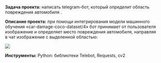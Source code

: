 <p><strong>Задача проекта:</strong>&nbsp;написать telegram-бот, который определит область повреждения автомобиля .</p>
<p><strong>Описание проекта:</strong>&nbsp;при помощи интегрирования модели машинного обучения &laquo;car-damage-coco-dataset/4&raquo; бот принимает от пользователя изображение и определяет место повреждения автомобиля, направляя в чат изображение с выделенной областью:</p>
<p><img src="car_damage.png" /></p>
<p><strong>Инструменты:</strong>&nbsp;Python: библиотеки <span>Telebot, Requests, cv2</span></p>
